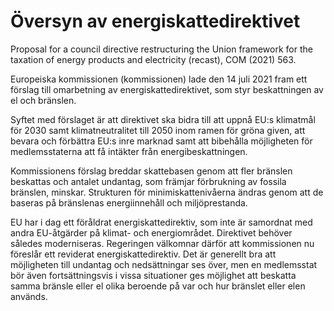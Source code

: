 # Översyn av energiskattedirektivet

Proposal for a council directive restructuring the Union framework for the taxation of energy products and electricity (recast), COM (2021\) 563\.

Europeiska kommissionen (kommissionen) lade den 14 juli 2021 fram ett förslag till omarbetning av energiskattedirektivet, som styr beskattningen av el och bränslen.

Syftet med förslaget är att direktivet ska bidra till att uppnå EU:s klimatmål för 2030 samt klimatneutralitet till 2050 inom ramen för gröna given, att bevara och förbättra EU:s inre marknad samt att bibehålla möjligheten för medlemsstaterna att få intäkter från energibeskattningen.

Kommissionens förslag breddar skattebasen genom att fler bränslen beskattas och antalet undantag, som främjar förbrukning av fossila bränslen, minskar. Strukturen för minimiskattenivåerna ändras genom att de baseras på bränslenas energiinnehåll och miljöprestanda.

EU har i dag ett föråldrat energiskattedirektiv, som inte är samordnat med andra EU\-åtgärder på klimat\- och energiområdet. Direktivet behöver således moderniseras. Regeringen välkomnar därför att kommissionen nu föreslår ett reviderat energiskattedirektiv. Det är generellt bra att möjligheten till undantag och nedsättningar ses över, men en medlemsstat bör även fortsättningsvis i vissa situationer ges möjlighet att beskatta samma bränsle eller el olika beroende på var och hur bränslet eller elen används.
